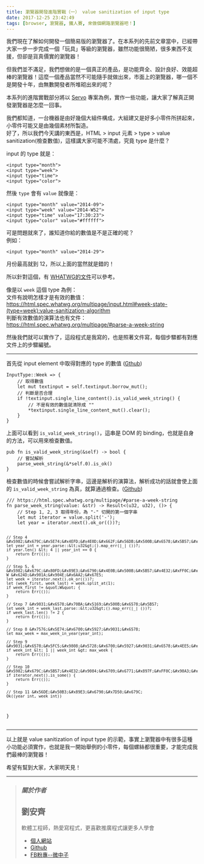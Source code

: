 ```yaml
---
title: 瀏覽器開發進階實戰（一） value sanitization of input type
date: 2017-12-25 23:42:49
tags: [browser, 瀏覽器, 鐵人賽, 來做個網路瀏覽器吧！]
---
```


                    
&#x6211;&#x5011;&#x73FE;&#x5728;&#x4E86;&#x89E3;&#x5982;&#x4F55;&#x958B;&#x767C;&#x4E00;&#x500B;&#x7C21;&#x6613;&#x7248;&#x7684;&#x700F;&#x89BD;&#x5668;&#x4E86;&#x3002;&#x5728;&#x672C;&#x7CFB;&#x5217;&#x7684;&#x5148;&#x524D;&#x6587;&#x7AE0;&#x7576;&#x4E2D;&#xFF0C;&#x5DF2;&#x7D93;&#x5E36;&#x5927;&#x5BB6;&#x4E00;&#x6B65;&#x4E00;&#x6B65;&#x5B8C;&#x6210;&#x4E00;&#x500B;&#x300C;&#x73A9;&#x5177;&#x300D;&#x7B49;&#x7D1A;&#x7684;&#x700F;&#x89BD;&#x5668;&#xFF0C;&#x96D6;&#x7136;&#x529F;&#x80FD;&#x5F88;&#x7C21;&#x964B;&#xFF0C;&#x5F88;&#x591A;&#x6771;&#x897F;&#x4E0D;&#x652F;&#x63F4;&#xFF0C;&#x4F46;&#x537B;&#x662F;&#x8CA8;&#x771F;&#x50F9;&#x5BE6;&#x7684;&#x700F;&#x89BD;&#x5668;&#xFF01;</p>
<p>&#x4F46;&#x6211;&#x5011;&#x4E26;&#x4E0D;&#x6EFF;&#x8DB3;&#xFF0C;&#x6211;&#x5011;&#x60F3;&#x505A;&#x7684;&#x662F;&#x4E00;&#x500B;&#x771F;&#x6B63;&#x7684;&#x7522;&#x54C1;&#xFF0C;&#x662F;&#x529F;&#x80FD;&#x9F4A;&#x5168;&#x3001;&#x8A2D;&#x8A08;&#x826F;&#x597D;&#x3001;&#x6548;&#x80FD;&#x8D85;&#x68D2;&#x7684;&#x700F;&#x89BD;&#x5668;&#xFF01;&#x9019;&#x9EBC;&#x4E00;&#x500B;&#x7522;&#x54C1;&#x7576;&#x7136;&#x4E0D;&#x53EF;&#x80FD;&#x96A8;&#x624B;&#x5C31;&#x505A;&#x51FA;&#x4F86;&#xFF0C;&#x5E02;&#x9762;&#x4E0A;&#x7684;&#x700F;&#x89BD;&#x5668;&#xFF0C;&#x54EA;&#x4E00;&#x500B;&#x4E0D;&#x662F;&#x958B;&#x767C;&#x5341;&#x5E74;&#xFF0C;&#x7531;&#x7121;&#x6578;&#x958B;&#x767C;&#x8005;&#x6240;&#x5806;&#x780C;&#x51FA;&#x4F86;&#x7684;&#x5462;&#xFF1F;</p>
<p>&#x672C;&#x7CFB;&#x5217;&#x7684;&#x9032;&#x968E;&#x5BE6;&#x6230;&#x90E8;&#x5206;&#x5C07;&#x4EE5; <a href="https://github.com/servo/servo" target="_blank">Servo</a> &#x5C08;&#x6848;&#x70BA;&#x4F8B;&#xFF0C;&#x5BE6;&#x4F5C;&#x4E00;&#x4E9B;&#x529F;&#x80FD;&#xFF0C;&#x8B93;&#x5927;&#x5BB6;&#x4E86;&#x89E3;&#x771F;&#x6B63;&#x958B;&#x767C;&#x700F;&#x89BD;&#x5668;&#x662F;&#x600E;&#x9EBC;&#x4E00;&#x56DE;&#x4E8B;&#x3002;</p>
<p>&#x6211;&#x5011;&#x90FD;&#x77E5;&#x9053;&#xFF0C;&#x4E00;&#x53F0;&#x6A5F;&#x5668;&#x662F;&#x7531;&#x597D;&#x5E7E;&#x500B;&#x5927;&#x7D44;&#x4EF6;&#x69CB;&#x6210;&#xFF0C;&#x5927;&#x7D44;&#x5EFA;&#x53C8;&#x662F;&#x597D;&#x591A;&#x5C0F;&#x96F6;&#x4EF6;&#x6240;&#x62FC;&#x8D77;&#x4F86;&#xFF0C;&#x5C0F;&#x96F6;&#x4EF6;&#x53EF;&#x80FD;&#x53C8;&#x662F;&#x7531;&#x5E7E;&#x500B;&#x7D20;&#x6750;&#x6240;&#x88FD;&#x9020;&#x3002;<br>
&#x597D;&#x4E86;&#xFF0C;&#x6240;&#x4EE5;&#x6211;&#x5011;&#x4ECA;&#x5929;&#x8B1B;&#x7684;&#x6771;&#x897F;&#x662F;&#xFF0C;HTML &gt; input &#x5143;&#x7D20; &gt; type &gt; value sanitization(&#x6AA2;&#x67E5;&#x6578;&#x503C;)&#xFF0C;&#x9019;&#x6A23;&#x8B1B;&#x5927;&#x5BB6;&#x53EF;&#x80FD;&#x4E0D;&#x6E05;&#x8655;&#xFF0C;&#x7A76;&#x7ADF; type &#x662F;&#x4EC0;&#x9EBC;&#xFF1F;</p>
<p>input &#x7684; type &#x5C31;&#x662F;&#xFF1A;</p>
<pre><code>&lt;input type=&quot;month&quot;&gt;
&lt;input type=&quot;week&quot;&gt;
&lt;input type=&quot;time&quot;&gt;
&lt;input type=&quot;color&quot;&gt;
</code></pre>
<p>&#x7136;&#x5F8C; <code>type</code> &#x6703;&#x6709; <code>value</code> &#x5C31;&#x50CF;&#x662F;&#xFF1A;</p>
<pre><code>&lt;input type=&quot;month&quot; value=&quot;2014-09&quot;&gt;
&lt;input type=&quot;week&quot; value=&quot;2014-W52&quot;&gt;
&lt;input type=&quot;time&quot; value=&quot;17:30:23&quot;&gt;
&lt;input type=&quot;color&quot; value=&quot;#ffffff&quot;&gt;
</code></pre>
<p>&#x53EF;&#x662F;&#x554F;&#x984C;&#x5C31;&#x4F86;&#x4E86;&#xFF0C;&#x8AB0;&#x77E5;&#x9053;&#x4F60;&#x7D66;&#x7684;&#x6578;&#x503C;&#x662F;&#x4E0D;&#x662F;&#x6B63;&#x78BA;&#x7684;&#x5462;&#xFF1F;<br>
&#x4F8B;&#x5982;&#xFF1A;</p>
<pre><code>&lt;input type=&quot;month&quot; value=&quot;2014-29&quot;&gt;
</code></pre>
<p>&#x6708;&#x4EFD;&#x6700;&#x9AD8;&#x5C31;&#x5230; 12&#xFF0C;&#x6240;&#x4EE5;&#x4E0A;&#x9762;&#x7684;&#x7576;&#x7136;&#x5C31;&#x662F;&#x932F;&#x7684;&#xFF01;</p>
<p>&#x6240;&#x4EE5;&#x91DD;&#x5C0D;&#x9019;&#x500B;&#xFF0C;&#x6709; <a href="https://html.spec.whatwg.org/multipage/input.html" target="_blank">WHATWG&#x7684;&#x6587;&#x4EF6;</a>&#x53EF;&#x4EE5;&#x53C3;&#x8003;&#x3002;</p>
<p>&#x50CF;&#x662F;&#x4EE5; <code>week</code> &#x9019;&#x500B; type &#x70BA;&#x4F8B;&#xFF1A;<br>
&#x6587;&#x4EF6;&#x6709;&#x8AAA;&#x660E;&#x600E;&#x6A23;&#x624D;&#x662F;&#x6709;&#x6548;&#x7684;&#x6578;&#x503C;&#xFF1A;<a href="https://html.spec.whatwg.org/multipage/input.html#week-state-(type=week):value-sanitization-algorithm" target="_blank">https://html.spec.whatwg.org/multipage/input.html#week-state-(type=week):value-sanitization-algorithm</a><br>
&#x5224;&#x65B7;&#x6709;&#x6548;&#x6578;&#x503C;&#x7684;&#x6F14;&#x7B97;&#x6CD5;&#x4E5F;&#x6709;&#x6587;&#x4EF6;&#xFF1A; <a href="https://html.spec.whatwg.org/multipage/#parse-a-week-string" target="_blank">https://html.spec.whatwg.org/multipage/#parse-a-week-string</a></p>
<p>&#x7136;&#x5F8C;&#x6211;&#x5011;&#x5C31;&#x53EF;&#x4EE5;&#x5BE6;&#x4F5C;&#x4E86;&#xFF0C;&#x9019;&#x6BB5;&#x7A0B;&#x5F0F;&#x662F;&#x6211;&#x5BEB;&#x7684;&#xFF0C;&#x4E5F;&#x662F;&#x7167;&#x8457;&#x6587;&#x4EF6;&#x5BEB;&#xFF0C;&#x6BCF;&#x500B;&#x6B65;&#x9A5F;&#x90FD;&#x6709;&#x5C0D;&#x61C9;&#x6587;&#x4EF6;&#x4E0A;&#x7684;&#x6B65;&#x9A5F;&#x7DE8;&#x865F;&#x3002;</p>
<hr>
<p>&#x9996;&#x5148;&#x5F9E; input element &#x4E2D;&#x53D6;&#x5F97;&#x5C0D;&#x61C9;&#x7684; type &#x7684;&#x6578;&#x503C; (<a href="https://github.com/servo/servo/blob/7aae164fcdb8ab308bfa0806e1123e9b7eb73a7c/components/script/dom/htmlinputelement.rs#L1008-L1012" target="_blank">Gthub</a>)</p>
<pre><code>InputType::Week =&gt; {
    // &#x53D6;&#x5F97;&#x6578;&#x503C;
    let mut textinput = self.textinput.borrow_mut();
    // &#x5224;&#x65B7;&#x662F;&#x5426;&#x5408;&#x7406;
    if !textinput.single_line_content().is_valid_week_string() {
        // &#x4E0D;&#x662F;&#x6709;&#x6548;&#x7684;&#x6578;&#x503C;&#x5C31;&#x6E05;&#x9664;&#x6210; &quot;&quot;
        *textinput.single_line_content_mut().clear();
    }
}
</code></pre>
<p>&#x4E0A;&#x9762;&#x53EF;&#x4EE5;&#x770B;&#x5230; <code>is_valid_week_string()</code>&#xFF0C;&#x9019;&#x4E32;&#x662F; DOM &#x7684; binding&#xFF0C;&#x4E5F;&#x5C31;&#x662F;&#x81EA;&#x8EAB;&#x7684;&#x65B9;&#x6CD5;&#xFF0C;&#x53EF;&#x4EE5;&#x7528;&#x4F86;&#x6AA2;&#x67E5;&#x6578;&#x503C;&#x3002;</p>
<pre><code>pub fn is_valid_week_string(&amp;self) -&gt; bool {
    // &#x5617;&#x8A66;&#x89E3;&#x6790;
    parse_week_string(&amp;*self.0).is_ok()
}
</code></pre>
<p>&#x6AA2;&#x67E5;&#x6578;&#x503C;&#x7684;&#x6642;&#x5019;&#x6703;&#x5617;&#x8A66;&#x89E3;&#x6790;&#x5B57;&#x4E32;&#xFF0C;&#x9019;&#x908A;&#x662F;&#x89E3;&#x6790;&#x7684;&#x6F14;&#x7B97;&#x6CD5;&#xFF0C;&#x89E3;&#x6790;&#x6210;&#x529F;&#x7684;&#x8A71;&#x5C31;&#x6703;&#x4F7F;&#x4E0A;&#x9762;&#x7684; <code>is_valid_week_string</code> &#x70BA;&#x771F;&#xFF0C;&#x5C31;&#x7B97;&#x901A;&#x904E;&#x6AA2;&#x67E5;&#x3002;(<a href="https://github.com/servo/servo/blob/7aae164fcdb8ab308bfa0806e1123e9b7eb73a7c/components/script/dom/bindings/str.rs#L457-L497" target="_blank">Github</a>)</p>
<pre><code>/// https://html.spec.whatwg.org/multipage/#parse-a-week-string
fn parse_week_string(value: &amp;str) -&gt; Result&lt;(u32, u32), ()&gt; {
    // Step 1, 2, 3 &#x53D6;&#x5F97;&#x5E74;&#x4EFD;&#xFF0C;&#x70BA; &quot;-&quot; &#x5207;&#x958B;&#x7684;&#x7B2C;&#x4E00;&#x500B;&#x5B57;&#x4E32;
    let mut iterator = value.split(&apos;-&apos;);
    let year = iterator.next().ok_or(())?;

    // Step 4 &#x5982;&#x679C;&#x5E74;&#x4EFD;&#x4E0D;&#x662F;&#x56DB;&#x500B;&#x6578;&#x5B57;&#xFF0C;&#x4E14;&#x5F9E;&#x5B57;&#x4E32;&#x8F49;&#x6210;&#x6578;&#x5B57;&#x51FA;&#x932F;&#xFF0C;&#x5C31;&#x56DE;&#x50B3;&#x932F;
    let year_int = year.parse::&lt;u32&gt;().map_err(|_| ())?;
    if year.len() &lt; 4 || year_int == 0 {
        return Err(());
    }

    // Step 5, 6 &#x5982;&#x679C;&#x80FD;&#x89E3;&#x6790;&#x4E0B;&#x500B;&#x5B57;&#x4E32;&#xFF0C;&#x4E14;&#x70BA; W &#x624D;&#x901A;&#x904E;&#x6AA2;&#x67E5;
    let week = iterator.next().ok_or(())?;
    let (week_first, week_last) = week.split_at(1);
    if week_first != &quot;W&quot; {
        return Err(());
    }

    // Step 7 &#x9031;&#x6578;&#x70BA;&#x5169;&#x500B;&#x6578;&#x5B57;
    let week_int = week_last.parse::&lt;u32&gt;().map_err(|_| ())?;
    if week_last.len() != 2 {
        return Err(());
    }

    // Step 8 &#x7576;&#x5E74;&#x6700;&#x5927;&#x9031;&#x6578;
    let max_week = max_week_in_year(year_int);

    // Step 9 &#x9031;&#x6578;&#x5FC5;&#x9808;&#x5728;&#x6700;&#x5927;&#x9031;&#x6578;&#x4EE5;&#x5167;
    if week_int &lt; 1 || week_int &gt; max_week {
        return Err(());
    }

    // Step 10 &#x5982;&#x679C;&#x5B57;&#x4E32;&#x9084;&#x6709;&#x6771;&#x897F;&#xFF0C;&#x90A3;&#x5C31;&#x662F;&#x932F;&#x7684;
    if iterator.next().is_some() {
        return Err(());
    }

    // Step 11 &#x56DE;&#x50B3;&#x89E3;&#x6790;&#x7D50;&#x679C;
    Ok((year_int, week_int))
}
</code></pre>
<hr>
<p>&#x4EE5;&#x4E0A;&#x5C31;&#x662F; value sanitization of input type  &#x7684;&#x793A;&#x7BC4;&#xFF0C;&#x4E8B;&#x5BE6;&#x4E0A;&#x700F;&#x89BD;&#x5668;&#x4E2D;&#x6709;&#x5F88;&#x591A;&#x9019;&#x7A2E;&#x5C0F;&#x529F;&#x80FD;&#x5FC5;&#x9808;&#x5BE6;&#x4F5C;&#xFF0C;&#x4E5F;&#x5C31;&#x662F;&#x6211;&#x4E00;&#x958B;&#x59CB;&#x8209;&#x4F8B;&#x7684;&#x5C0F;&#x96F6;&#x4EF6;&#xFF0C;&#x6BCF;&#x500B;&#x87BA;&#x7D72;&#x90FD;&#x5F88;&#x91CD;&#x8981;&#xFF0C;&#x624D;&#x80FD;&#x5B8C;&#x6210;&#x6211;&#x5011;&#x6700;&#x68D2;&#x7684;&#x700F;&#x89BD;&#x5668;&#xFF01;</p>
<p>&#x5E0C;&#x671B;&#x6709;&#x5E6B;&#x5230;&#x5927;&#x5BB6;&#xFF0C;&#x5927;&#x5BB6;&#x660E;&#x5929;&#x898B;&#xFF01;</p>
<hr>
<blockquote>
<h3><em><strong>&#x95DC;&#x65BC;&#x4F5C;&#x8005;</strong></em></h3>
<h2>&#x5289;&#x5B89;&#x9F4A;</h2>
<p>&#x8EDF;&#x9AD4;&#x5DE5;&#x7A0B;&#x5E2B;&#xFF0C;&#x71B1;&#x611B;&#x5BEB;&#x7A0B;&#x5F0F;&#xFF0C;&#x66F4;&#x559C;&#x6B61;&#x63A8;&#x5EE3;&#x7A0B;&#x5F0F;&#x8B93;&#x66F4;&#x591A;&#x4EBA;&#x5B78;&#x6703;</p>
<ul>
<li>
<a href="https://tigercosmos.github.io" target="_blank">&#x500B;&#x4EBA;&#x7DB2;&#x7AD9;</a>
</li>
<li>
<a href="https://github.com/tigercosmos" target="_blank">Github</a>
</li>
<li>
<a href="https://www.facebook.com/CodingNeutrino/" target="_blank">FB&#x7C89;&#x5C08;--&#x5FAE;&#x4E2D;&#x5B50;</a>
</li>
</ul>
</blockquote>
 <br>
                                                    </div>
                    </div>
                
